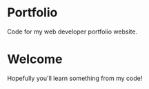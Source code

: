 # Portfolio
Code for my web developer portfolio website.

# Welcome

Hopefully you'll learn something from my code!